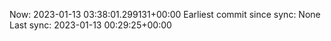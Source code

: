 Now: 2023-01-13 03:38:01.299131+00:00 Earliest commit since sync: None Last sync: 2023-01-13 00:29:25+00:00
